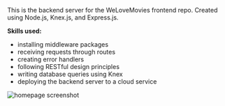 This is the backend server for the WeLoveMovies frontend repo. Created using Node.js, Knex.js, and Express.js.

**Skills used:**   

- installing middleware packages  
- receiving requests through routes  
- creating error handlers  
- following RESTful design principles  
- writing database queries using Knex  
- deploying the backend server to a cloud service  

![homepage screenshot](src/utils/home.png)
